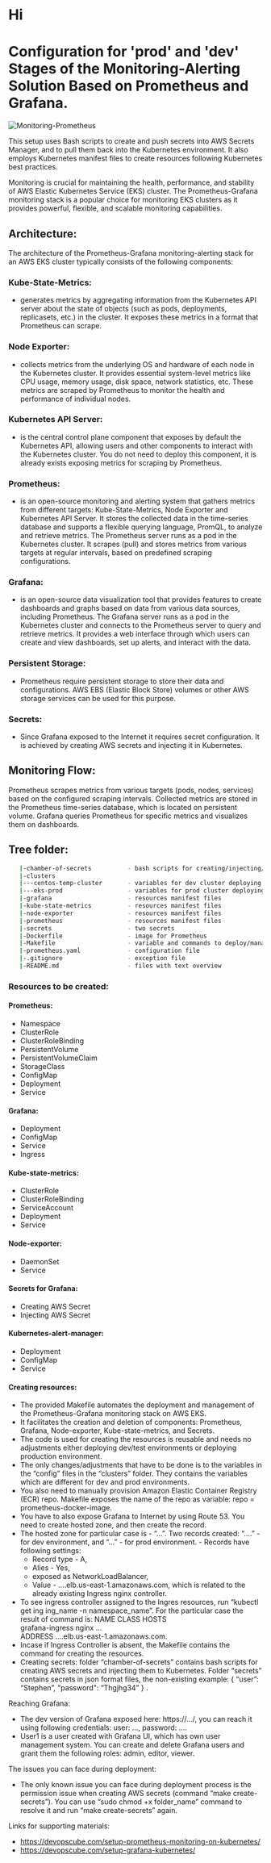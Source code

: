 # Hi

# Configuration for 'prod' and 'dev' Stages of the Monitoring-Alerting Solution Based on Prometheus and Grafana.

![Monitoring-Prometheus](monitoring-stack.webp)

This setup uses Bash scripts to create and push secrets into AWS Secrets Manager, and to pull them back into the Kubernetes environment. It also employs Kubernetes manifest files to create resources following Kubernetes best practices.


Monitoring is crucial for maintaining the health, performance, and stability of AWS Elastic Kubernetes Service (EKS) cluster. 
The Prometheus-Grafana monitoring stack is a popular choice for monitoring EKS clusters as it provides powerful, flexible, and scalable monitoring capabilities.

## Architecture:
The architecture of the Prometheus-Grafana monitoring-alerting stack for an AWS EKS cluster typically consists of the following components:

### Kube-State-Metrics:

- generates metrics by aggregating information from the Kubernetes API server about the state of objects (such as pods, deployments, replicasets, etc.) in the cluster. It exposes these metrics in a format that Prometheus can scrape.

### Node Exporter:

- collects metrics from the underlying OS and hardware of each node in the Kubernetes cluster. It provides essential system-level metrics like CPU usage, memory usage, disk space, network statistics, etc. These metrics are scraped by Prometheus to monitor the health and performance of individual nodes.

### Kubernetes API Server:

- is the central control plane component that exposes by default the Kubernetes API, allowing users and other components to interact with the Kubernetes cluster. You do not need to deploy this component, it is already exists exposing metrics for scraping by Prometheus.

### Prometheus:

- is an open-source monitoring and alerting system that gathers metrics from different targets: Kube-State-Metrics, Node Exporter and Kubernetes API Server. It stores the collected data in the time-series database and supports a flexible querying language, PromQL, to analyze and retrieve metrics.
The Prometheus server runs as a pod in the Kubernetes cluster. It scrapes (pull) and stores metrics from various targets at regular intervals, based on predefined scraping configurations.

### Grafana:

- is an open-source data visualization tool that provides features to create dashboards and graphs based on data from various data sources, including Prometheus.
The Grafana server runs as a pod in the Kubernetes cluster and connects to the Prometheus server to query and retrieve metrics. It provides a web interface through which users can create and view dashboards, set up alerts, and interact with the data.

### Persistent Storage:

- Prometheus require persistent storage to store their data and configurations. AWS EBS (Elastic Block Store) volumes or other AWS storage services can be used for this purpose.

### Secrets:

- Since Grafana exposed to the Internet it requires secret configuration. It is achieved by creating AWS secrets and injecting it in Kubernetes.


## Monitoring Flow:

Prometheus scrapes metrics from various targets (pods, nodes, services) based on the configured scraping intervals.
Collected metrics are stored in the Prometheus time-series database, which is located on persistent volume.
Grafana queries Prometheus for specific metrics and visualizes them on dashboards.


## Tree folder:
```sh
   |-chamber-of-secrets          - bash scripts for creating/injecting/updating secrets 
   |-clusters                    
   |---centos-temp-cluster       - variables for dev cluster deploying
   |---eks-prod                  - variables for prod cluster deploying 
   |-grafana                     - resources manifest files
   |-kube-state-metrics          - resources manifest files
   |-node-exporter               - resources manifest files
   |-prometheus                  - resources manifest files
   |-secrets                     - two secrets
   |-Dockerfile                  - image for Prometheus
   |-Makefile                    - variable and commands to deploy/manage stack 
   |-prometheus.yaml             - configuration file
   |-.gitignore                  - exception file
   |-README.md                   - files with text overview
```

### Resources to be created:

#### Prometheus:
 - Namespace
 - ClusterRole
 - ClusterRoleBinding
 - PersistentVolume
 - PersistentVolumeClaim
 - StorageClass
 - ConfigMap
 - Deployment
 - Service

#### Grafana:
 - Deployment
 - ConfigMap
 - Service
 - Ingress

#### Kube-state-metrics:
 - ClusterRole
 - ClusterRoleBinding
 - ServiceAccount
 - Deployment
 - Service

#### Node-exporter:
 - DaemonSet
 - Service

#### Secrets for Grafana:
 - Creating AWS Secret
 - Injecting AWS Secret

#### Kubernetes-alert-manager:
 - Deployment
 - ConfigMap
 - Service

#### Creating resources:

 - The provided Makefile automates the deployment and management of the Prometheus-Grafana monitoring stack on AWS EKS.
 - It facilitates the creation and deletion of components: Prometheus, Grafana, Node-exporter, Kube-state-metrics, and Secrets. 
 - The code is used for creating the resources is reusable and needs no adjustments either deploying dev/test environments or deploying production environment.
 - The only changes/adjustments that have to be done is to the variables in the “config” files in the “clusters” folder. They contains the variables which are different for dev and prod environments.
 - You also need to manually provision Amazon Elastic Container Registry (ECR) repo. Makefile exposes the name of the repo as variable: repo = prometheus-docker-image.
 - You have to also expose Grafana to Internet by using Route 53. You need to create hosted zone, and then create the record. 
 - The hosted zone for particular case is - “...”. Two records created: “....” - for dev environment, and “...” - for prod environment.  - Records have following settings: 
    - Record type - A, 
    - Alies - Yes, 
    - exposed as NetworkLoadBalancer, 
    - Value - ....elb.us-east-1.amazonaws.com, which is related to the already existing Ingress nginx controller.
 - To see ingress controller assigned to the Ingres resources, run “kubectl get ing ing_name -n namespace_name”. For the particular case the result of command is:
       NAME              CLASS   HOSTS                                                                                                
       grafana-ingress   nginx   ...   
       ADDRESS
       ....elb.us-east-1.amazonaws.com.
 - Incase if Ingress Controller is absent, the Makefile contains the command for creating the resources.
 - Creating secrets: folder “chamber-of-secrets” contains bash scripts for creating AWS secrets and injecting them to Kubernetes. Folder “secrets” contains secrets in json format files, the non-existing example: 
{
    “user”: “Stephen”,
    "password": “Thgjhg34”
} .


Reaching Grafana:
 - The dev version of Grafana exposed here: https://.../, you can reach it using following credentials: user: ..., password: ....
 - User1 is a user created with Grafana UI, which has own user management system. You can create and delete Grafana users and grant them the following roles: admin, editor, viewer.


The issues you can face during deployment:

- The only known issue you can face during deployment process is the permission issue when creating AWS secrets (command “make create-secrets”). You can use “sudo chmod +x folder_name” command to resolve it and run “make create-secrets” again.


Links for supporting materials:
- https://devopscube.com/setup-prometheus-monitoring-on-kubernetes/
- https://devopscube.com/setup-grafana-kubernetes/